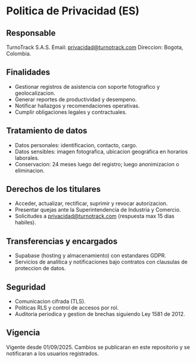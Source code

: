 # Politica de Privacidad (ES)

## Responsable
TurnoTrack S.A.S.
Email: privacidad@turnotrack.com
Direccion: Bogota, Colombia.

## Finalidades
- Gestionar registros de asistencia con soporte fotografico y geolocalizacion.
- Generar reportes de productividad y desempeno.
- Notificar hallazgos y recomendaciones operativas.
- Cumplir obligaciones legales y contractuales.

## Tratamiento de datos
- Datos personales: identificacion, contacto, cargo.
- Datos sensibles: imagen fotografica, ubicacion geográfica en horarios laborales.
- Conservacion: 24 meses luego del registro; luego anonimizacion o eliminacion.

## Derechos de los titulares
- Acceder, actualizar, rectificar, suprimir y revocar autorizacion.
- Presentar quejas ante la Superintendencia de Industria y Comercio.
- Solicitudes a privacidad@turnotrack.com (respuesta max 15 dias habiles).

## Transferencias y encargados
- Supabase (hosting y almacenamiento) con estandares GDPR.
- Servicios de analitica y notificaciones bajo contratos con clausulas de proteccion de datos.

## Seguridad
- Comunicacion cifrada (TLS).
- Politicas RLS y control de accesos por rol.
- Auditoria periodica y gestion de brechas siguiendo Ley 1581 de 2012.

## Vigencia
Vigente desde 01/09/2025. Cambios se publicaran en este repositorio y se notificaran a los usuarios registrados.
